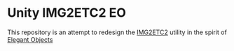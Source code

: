 # Unity IMG2ETC2 EO

This repository is an attempt to redesign the [IMG2ETC2](https://github.com/LLarean/img2etc2) utility in the spirit of [Elegant Objects](https://www.elegantobjects.org/)